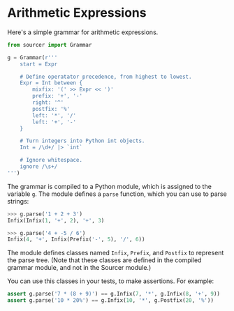 # Arithmetic Expressions

Here's a simple grammar for arithmetic expressions.

```python
from sourcer import Grammar

g = Grammar(r'''
    start = Expr

    # Define operatator precedence, from highest to lowest.
    Expr = Int between {
        mixfix: '(' >> Expr << ')'
        prefix: '+', '-'
        right: '^'
        postfix: '%'
        left: '*', '/'
        left: '+', '-'
    }

    # Turn integers into Python int objects.
    Int = /\d+/ |> `int`

    # Ignore whitespace.
    ignore /\s+/
''')
```

<!--
```python
assert g.parse('1 + 2 + 3') == g.Infix(g.Infix(1, '+', 2), '+', 3)
assert g.parse('4 + -5 / 6') == g.Infix(4, '+', g.Infix(g.Prefix('-', 5), '/', 6))
assert g.parse('7 * (8 + 9)') == g.Infix(7, '*', g.Infix(8, '+', 9))
assert g.parse('10 * 20%') == g.Infix(10, '*', g.Postfix(20, '%'))
```
-->

The grammar is compiled to a Python module, which is assigned to the variable ``g``.
The module defines a ``parse`` function, which you can use to parse strings:

```python
>>> g.parse('1 + 2 + 3')
Infix(Infix(1, '+', 2), '+', 3)

>>> g.parse('4 + -5 / 6')
Infix(4, '+', Infix(Prefix('-', 5), '/', 6))
```

The module defines classes named ``Infix``, ``Prefix``, and ``Postfix``
to represent the parse tree.
(Note that these classes are defined in the compiled grammar module, and not in
the Sourcer module.)

You can use this classes in your tests, to make assertions. For example:

```python
assert g.parse('7 * (8 + 9)') == g.Infix(7, '*', g.Infix(8, '+', 9))
assert g.parse('10 * 20%') == g.Infix(10, '*', g.Postfix(20, '%'))
```
